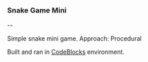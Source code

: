 ### Snake Game Mini

--

Simple snake mini game.
Approach: Procedural

Built and ran in <a href="https://www.codeblocks.org/downloads/">CodeBlocks</a> environment.
